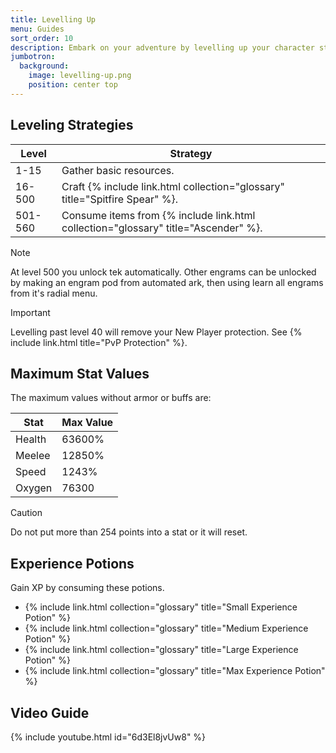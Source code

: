 ```yaml
---
title: Levelling Up
menu: Guides
sort_order: 10
description: Embark on your adventure by levelling up your character stats.
jumbotron:
  background:
    image: levelling-up.png
    position: center top
---
```


## Leveling Strategies

| Level | Strategy |
| --- | --- |
| 1-15 | Gather basic resources. |
| 16-500 | Craft {% include link.html collection="glossary" title="Spitfire Spear" %}. |
| 501-560 | Consume items from {% include link.html collection="glossary" title="Ascender" %}. |

<div class="markdown-alert markdown-alert-note">
<p class="markdown-alert-title">Note</p>
<p>At level 500 you unlock tek automatically. Other engrams can be unlocked by making an engram pod from automated ark, then using learn all engrams from it's radial menu.</p>
</div>

<div class="markdown-alert markdown-alert-important">
<p class="markdown-alert-title">Important</p>
<p>Levelling past level 40 will remove your New Player protection. See {% include link.html title="PvP Protection" %}.</p>
</div>

## Maximum Stat Values

The maximum values without armor or buffs are:

| Stat | Max Value |
| --- | --- |
| Health | 63600% |
| Meelee | 12850% |
| Speed | 1243% |
| Oxygen | 76300 |

<div class="markdown-alert markdown-alert-caution">
<p class="markdown-alert-title">Caution</p>
<p>Do not put more than 254 points into a stat or it will reset.</p>
</div>

## Experience Potions

Gain XP by consuming these potions.

- {% include link.html collection="glossary" title="Small Experience Potion" %}
- {% include link.html collection="glossary" title="Medium Experience Potion" %}
- {% include link.html collection="glossary" title="Large Experience Potion" %}
- {% include link.html collection="glossary" title="Max Experience Potion" %}

## Video Guide

{% include youtube.html id="6d3El8jvUw8" %}
